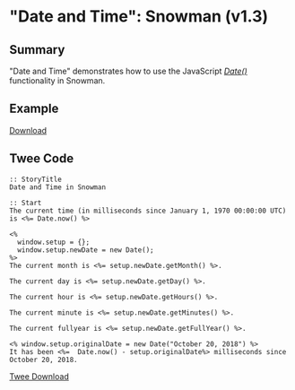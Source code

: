 # "Date and Time": Snowman (v1.3)

## Summary

"Date and Time" demonstrates how to use the JavaScript *[Date()](https://developer.mozilla.org/en-US/docs/Web/JavaScript/Reference/Global_Objects/Date)* functionality in Snowman.

## Example

[Download](snowman_dateandtime_example.html)

## Twee Code

```twee
:: StoryTitle
Date and Time in Snowman

:: Start
The current time (in milliseconds since January 1, 1970 00:00:00 UTC) is <%= Date.now() %>

<%
  window.setup = {};
  window.setup.newDate = new Date();
%>
The current month is <%= setup.newDate.getMonth() %>.

The current day is <%= setup.newDate.getDay() %>.

The current hour is <%= setup.newDate.getHours() %>.

The current minute is <%= setup.newDate.getMinutes() %>.

The current fullyear is <%= setup.newDate.getFullYear() %>.

<% window.setup.originalDate = new Date("October 20, 2018") %>
It has been <%=  Date.now() - setup.originalDate%> milliseconds since October 20, 2018.
```

[Twee Download](snowman_dateandtime_twee.txt)
